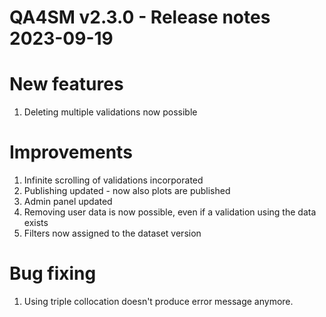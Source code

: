 QA4SM v2.3.0 - Release notes 2023-09-19
=======================================================
# New features
1. Deleting multiple validations now possible

# Improvements
1. Infinite scrolling of validations incorporated
2. Publishing updated - now also plots are published
3. Admin panel updated
4. Removing user data is now possible, even if a validation using the data exists
5. Filters now assigned to the dataset version

# Bug fixing
1. Using triple collocation doesn't produce error message anymore.